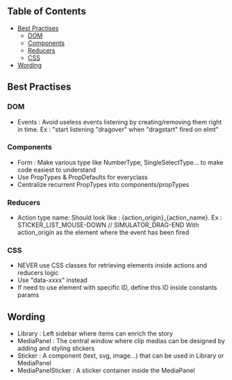 
## Table of Contents

- [Best Practises](#best-practises)
  - [DOM](#dom)
  - [Components](#components)
  - [Reducers](#reducers)
  - [CSS](#css)
- [Wording](#wording)


## Best Practises


### DOM 

- Events : Avoid useless events listening by creating/removing them right in time. 
Ex : "start listening "dragover" when "dragstart" fired on elmt"

### Components

- Form : Make various type like NumberType, SingleSelectType... to make code easiest to understand
- Use PropTypes & PropDefaults for everyclass
- Centralize recurrent PropTypes into components/propTypes

### Reducers

- Action type name: Should look like : {action_origin}_{action_name}. Ex : STICKER_LIST_MOUSE-DOWN // SIMULATOR_DRAG-END
With action_origin as the element where the event has been fired

### CSS 

- NEVER use CSS classes for retrieving elements inside actions and reducers logic
- Use "data-xxxx" instead
- If need to use element with specific ID, define this ID inside constants params


## Wording


- Library : Left sidebar where items can enrich the story
- MediaPanel : The central window where clip medias can be designed by adding and styling stickers
- Sticker : A component (text, svg, image...) that can be used in Library or MediaPanel 
- MediaPanelSticker : A sticker container inside the MediaPanel


